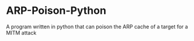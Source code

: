 # ARP-Poison-Python
A program written in python that can poison the ARP cache of a target for a MITM attack
